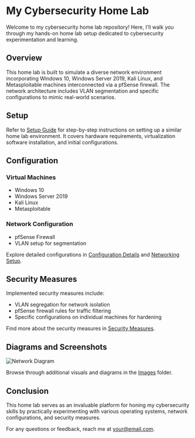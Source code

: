 # My Cybersecurity Home Lab

Welcome to my cybersecurity home lab repository! Here, I'll walk you through my hands-on home lab setup dedicated to cybersecurity experimentation and learning.

## Overview

This home lab is built to simulate a diverse network environment incorporating Windows 10, Windows Server 2019, Kali Linux, and Metasploitable machines interconnected via a pfSense firewall. The network architecture includes VLAN segmentation and specific configurations to mimic real-world scenarios.

## Setup

Refer to [Setup Guide](Documentation/Setup.md) for step-by-step instructions on setting up a similar home lab environment. It covers hardware requirements, virtualization software installation, and initial configurations.

## Configuration

### Virtual Machines
- Windows 10
- Windows Server 2019
- Kali Linux
- Metasploitable

### Network Configuration
- pfSense Firewall
- VLAN setup for segmentation

Explore detailed configurations in [Configuration Details](Documentation/Configuration.md) and [Networking Setup](Documentation/Networking.md).

## Security Measures

Implemented security measures include:
- VLAN segregation for network isolation
- pfSense firewall rules for traffic filtering
- Specific configurations on individual machines for hardening

Find more about the security measures in [Security Measures](Documentation/Security%20Measures.md).

## Diagrams and Screenshots

![Network Diagram](Images/network_diagram.png)

Browse through additional visuals and diagrams in the [Images](Images/) folder.

## Conclusion

This home lab serves as an invaluable platform for honing my cybersecurity skills by practically experimenting with various operating systems, network configurations, and security measures.

For any questions or feedback, reach me at [your@email.com](mailto:your@email.com).


